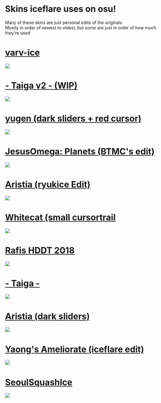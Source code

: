 # Skins iceflare uses on osu!

Many of these skins are just personal edits of the originals<br>
Mostly in order of newest to oldest, but some are just in order of how much they're used

# [varv-ice](http://www.mediafire.com/file/8adiaapvuzckcce/varv_ice_edit.osk/file) 
![](https://osu.ppy.sh/ss/16212331/05fd)

# [- Taiga v2 - (WIP)](http://www.mediafire.com/file/epohvnt3xmoc80b/-_Taiga_v2_-.osk/file) 
![](https://osu.ppy.sh/ss/16212460/32d7)

# [yugen (dark sliders + red cursor)](http://www.mediafire.com/file/z4gb928itrfrwvc/yugen_%2528dark_sliders_%252B_red_cursor%2529.osk/file) 
![](https://osu.ppy.sh/ss/16212359/efca)

# [JesusOmega: Planets (BTMC's edit)](https://drive.google.com/file/d/1DJl9BhBlzVQgSHxloTI2LOVPFOPm7GAr/view?usp=sharing) 
![](https://osu.ppy.sh/ss/16212385/b500)

# [Aristia (ryukice Edit)](http://www.mediafire.com/file/h18ho2m9ae8gjsu/Aristia(ryukice+Edit).osk/file) 
![](https://i.imgur.com/6kesJTB.jpeg)

# [Whitecat (small cursortrail](http://www.mediafire.com/file/8k79odjg0o6eszr/Whitecat+(small+cursortrail).osk/file) 
![](https://osu.ppy.sh/ss/16212420/5878)

# [Rafis HDDT 2018](https://circle-people.com/wp-content/Skins/Rafis/Rafis%202018-03-26%20HDDT.osk) 
![](https://osu.ppy.sh/ss/16212409/aaad)

# [- Taiga -](http://www.mediafire.com/file/zcdazakay1iqhqq/Taiga.osk/file) 
![](https://i.imgur.com/uTmAkHu.jpg)

# [Aristia (dark sliders)](http://www.mediafire.com/file/zr4h90yw3g60sbv/Aristia(dark+sliders).osk/file) 
![](https://osu.ppy.sh/ss/16212436/cb10)

# [Yaong's Ameliorate (iceflare edit)](https://www.mediafire.com/file/n07letkxdmc4hd7/Yaong%2527s_Ameliorate_%2528iceflare_edit%2529.osk/file) 
![](https://i.imgur.com/OOIsViR.jpg)

# [SeoulSquashIce](https://www.mediafire.com/file/2zee5e7l55uzf4h/SeoulSquashIce.osk/file) 
![](https://osu.ppy.sh/ss/16212491/b899)

